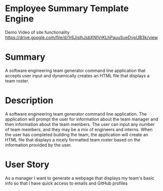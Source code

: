 # Employee Summary Template Engine

Demo Video of site functionality https://drive.google.com/file/d/1r6JjslhJsbXNIVrKLhPauuSueDvpUB3k/view

# Summary
A software engineering team generator command line application that accepts user input and dynamically creates an HTML file that displays a team roster.

# Description
A software engineering team generator command line application. The application will prompt the user for information about the team manager and then information about the team members. The user can input any number of team members, and they may be a mix of engineers and interns. When the user has completed building the team, the application will create an HTML file that displays a nicely formatted team roster based on the information provided by the user. 

# User Story
As a manager I want to generate a webpage that displays my team's basic info so that I have quick access to emails and GitHub profiles
